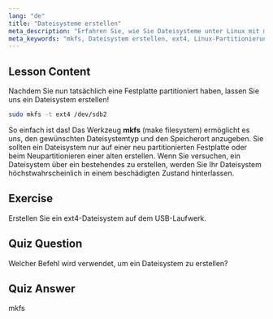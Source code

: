 ```yaml
---
lang: "de"
title: "Dateisysteme erstellen"
meta_description: "Erfahren Sie, wie Sie Dateisysteme unter Linux mit mkfs erstellen. Dieser anfängerfreundliche Leitfaden behandelt ext4 und die Festplattenpartitionierung. Beginnen Sie Ihre Linux-Reise!"
meta_keywords: "mkfs, Dateisystem erstellen, ext4, Linux-Partitionierung, Linux-Tutorial, Linux für Anfänger, Festplattenverwaltung, Linux-Leitfaden"
---
```


## Lesson Content

Nachdem Sie nun tatsächlich eine Festplatte partitioniert haben, lassen Sie uns ein Dateisystem erstellen!

```bash
sudo mkfs -t ext4 /dev/sdb2
```

So einfach ist das! Das Werkzeug **mkfs** (make filesystem) ermöglicht es uns, den gewünschten Dateisystemtyp und den Speicherort anzugeben. Sie sollten ein Dateisystem nur auf einer neu partitionierten Festplatte oder beim Neupartitionieren einer alten erstellen. Wenn Sie versuchen, ein Dateisystem über ein bestehendes zu erstellen, werden Sie Ihr Dateisystem höchstwahrscheinlich in einem beschädigten Zustand hinterlassen.

## Exercise

Erstellen Sie ein ext4-Dateisystem auf dem USB-Laufwerk.

## Quiz Question

Welcher Befehl wird verwendet, um ein Dateisystem zu erstellen?

## Quiz Answer

mkfs
